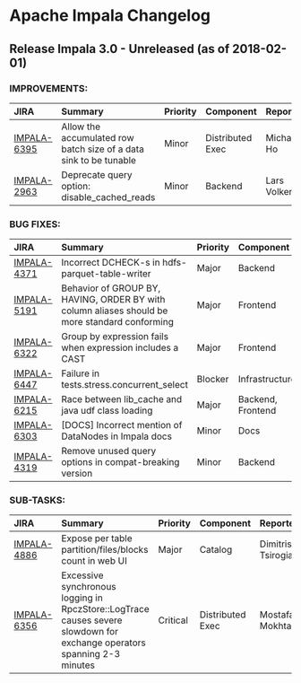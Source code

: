 
<!---
# Licensed to the Apache Software Foundation (ASF) under one
# or more contributor license agreements.  See the NOTICE file
# distributed with this work for additional information
# regarding copyright ownership.  The ASF licenses this file
# to you under the Apache License, Version 2.0 (the
# "License"); you may not use this file except in compliance
# with the License.  You may obtain a copy of the License at
#
#     http://www.apache.org/licenses/LICENSE-2.0
#
# Unless required by applicable law or agreed to in writing, software
# distributed under the License is distributed on an "AS IS" BASIS,
# WITHOUT WARRANTIES OR CONDITIONS OF ANY KIND, either express or implied.
# See the License for the specific language governing permissions and
# limitations under the License.
-->
# Apache Impala Changelog

## Release Impala 3.0 - Unreleased (as of 2018-02-01)



### IMPROVEMENTS:

| JIRA | Summary | Priority | Component | Reporter | Contributor |
|:---- |:---- | :--- |:---- |:---- |:---- |
| [IMPALA-6395](https://issues.apache.org/jira/browse/IMPALA-6395) | Allow the accumulated row batch size of a data sink to be tunable |  Minor | Distributed Exec | Michael Ho | Michael Ho |
| [IMPALA-2963](https://issues.apache.org/jira/browse/IMPALA-2963) | Deprecate query option: disable\_cached\_reads |  Minor | Backend | Lars Volker | Tim Armstrong |


### BUG FIXES:

| JIRA | Summary | Priority | Component | Reporter | Contributor |
|:---- |:---- | :--- |:---- |:---- |:---- |
| [IMPALA-4371](https://issues.apache.org/jira/browse/IMPALA-4371) | Incorrect DCHECK-s in hdfs-parquet-table-writer |  Major | Backend | Zoltan Ivanfi | Zoltan Ivanfi |
| [IMPALA-5191](https://issues.apache.org/jira/browse/IMPALA-5191) | Behavior of GROUP BY, HAVING, ORDER BY with column aliases should be more standard conforming |  Major | Frontend | Adriano | Zoltán Borók-Nagy |
| [IMPALA-6322](https://issues.apache.org/jira/browse/IMPALA-6322) | Group by expression fails when expression includes a CAST |  Major | Frontend | N Campbell | Zoltán Borók-Nagy |
| [IMPALA-6447](https://issues.apache.org/jira/browse/IMPALA-6447) | Failure in tests.stress.concurrent\_select |  Blocker | Infrastructure | Dimitris Tsirogiannis | Michael Brown |
| [IMPALA-6215](https://issues.apache.org/jira/browse/IMPALA-6215) | Race between lib\_cache and java udf class loading |  Major | Backend, Frontend | Vuk Ercegovac | Vuk Ercegovac |
| [IMPALA-6303](https://issues.apache.org/jira/browse/IMPALA-6303) | [DOCS] Incorrect mention of DataNodes in Impala docs |  Minor | Docs | Balazs Jeszenszky |  |
| [IMPALA-4319](https://issues.apache.org/jira/browse/IMPALA-4319) | Remove unused query options in compat-breaking version |  Minor | Backend | Michael Ho | Tim Armstrong |


### SUB-TASKS:

| JIRA | Summary | Priority | Component | Reporter | Contributor |
|:---- |:---- | :--- |:---- |:---- |:---- |
| [IMPALA-4886](https://issues.apache.org/jira/browse/IMPALA-4886) | Expose per table partition/files/blocks count in web UI |  Major | Catalog | Dimitris Tsirogiannis | Dimitris Tsirogiannis |
| [IMPALA-6356](https://issues.apache.org/jira/browse/IMPALA-6356) | Excessive synchronous logging in RpczStore::LogTrace causes severe slowdown for exchange operators spanning 2-3 minutes |  Critical | Distributed Exec | Mostafa Mokhtar | Michael Ho |


